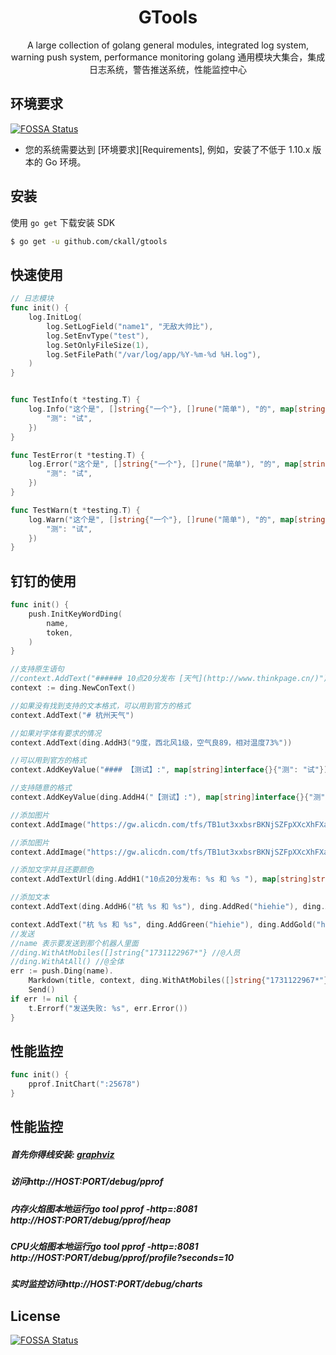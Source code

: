 <p align="center">

<h1 align="center">GTools</h1>

<p align="center">
A large collection of golang general modules, integrated log system, warning push system, performance monitoring 
golang 通用模块大集合，集成日志系统，警告推送系统，性能监控中心

## 环境要求
[![FOSSA Status](https://app.fossa.com/api/projects/git%2Bgithub.com%2Fckall%2Fgtools.svg?type=shield)](https://app.fossa.com/projects/git%2Bgithub.com%2Fckall%2Fgtools?ref=badge_shield)

- 您的系统需要达到 [环境要求][Requirements], 例如，安装了不低于 1.10.x 版本的 Go 环境。

## 安装
使用 `go get` 下载安装 SDK

```sh
$ go get -u github.com/ckall/gtools
```
## 快速使用


```go
// 日志模块
func init() {
	log.InitLog(
		log.SetLogField("name1", "无敌大帅比"),
		log.SetEnvType("test"),
		log.SetOnlyFileSize(1),
		log.SetFilePath("/var/log/app/%Y-%m-%d %H.log"),
	)
}


func TestInfo(t *testing.T) {
	log.Info("这个是", []string{"一个"}, []rune("简单"), "的", map[string]interface{}{
		"测": "试",
	})
}

func TestError(t *testing.T) {
	log.Error("这个是", []string{"一个"}, []rune("简单"), "的", map[string]interface{}{
		"测": "试",
	})
}

func TestWarn(t *testing.T) {
	log.Warn("这个是", []string{"一个"}, []rune("简单"), "的", map[string]interface{}{
		"测": "试",
	})
}

```

## 钉钉的使用
```go
func init() {
	push.InitKeyWordDing(
		name,
		token,
	)
}

//支持原生语句
//context.AddText("###### 10点20分发布 [天气](http://www.thinkpage.cn/)")
context := ding.NewConText()

//如果没有找到支持的文本格式，可以用到官方的格式
context.AddText("# 杭州天气")

//如果对字体有要求的情况
context.AddText(ding.AddH3("9度，西北风1级，空气良89，相对温度73%"))

//可以用到官方的格式
context.AddKeyValue("#### 【测试】:", map[string]interface{}{"测": "试"})

//支持随意的格式
context.AddKeyValue(ding.AddH4("【测试】:"), map[string]interface{}{"测": "试"})

//添加图片
context.AddImage("https://gw.alicdn.com/tfs/TB1ut3xxbsrBKNjSZFpXXcXhFXa-846-786.png")

//添加图片
context.AddImage("https://gw.alicdn.com/tfs/TB1ut3xxbsrBKNjSZFpXXcXhFXa-846-786.png")

//添加文字并且还要颜色
context.AddTextUrl(ding.AddH1("10点20分发布: %s 和 %s "), map[string]string{ding.AddGreen("天气"): "http://www.thinkpage.cn/", ding.AddRed("天气11"): "http://www.baidu.com/"})

//添加文本
context.AddText(ding.AddH6("杭 %s 和 %s"), ding.AddRed("hiehie"), ding.AddBlue("hiehie"))

context.AddText("杭 %s 和 %s", ding.AddGreen("hiehie"), ding.AddGold("hiehie"))
//发送
//name 表示要发送到那个机器人里面
//ding.WithAtMobiles([]string{"1731122967*"} //@人员
//ding.WithAtAll() //@全体
err := push.Ding(name).
    Markdown(title, context, ding.WithAtMobiles([]string{"1731122967*"})).
    Send()
if err != nil {
    t.Errorf("发送失败: %s", err.Error())
}
```  

## 性能监控
```go
func init() {
	pprof.InitChart(":25678")
}
````

## 性能监控
    
##### 首先你得线安装: [graphviz](http://www.graphviz.org/download/)

##### 访问http://HOST:PORT/debug/pprof

##### 内存火焰图本地运行go tool pprof -http=:8081 http://HOST:PORT/debug/pprof/heap

##### CPU火焰图本地运行go tool pprof -http=:8081 http://HOST:PORT/debug/pprof/profile?seconds=10

##### 实时监控访问http://HOST:PORT/debug/charts

## License
[![FOSSA Status](https://app.fossa.com/api/projects/git%2Bgithub.com%2Fckall%2Fgtools.svg?type=large)](https://app.fossa.com/projects/git%2Bgithub.com%2Fckall%2Fgtools?ref=badge_large)